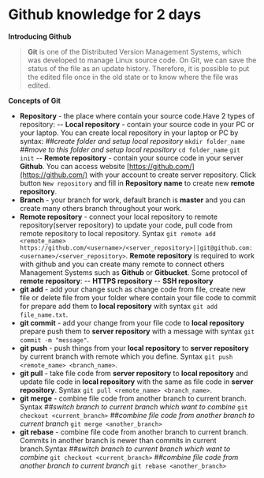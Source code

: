 # Github knowledge for 2 days

**Introducing Github**
> **Git** is one of the Distributed Version Management Systems, which was developed to manage Linux source code. On Git, we can save the status of the file as an update history. Therefore, it is possible to put the edited file once in the old state or to know where the file was edited.

**Concepts of Git**
- **Repository** - the place where contain your source code.Have 2 types of repository:
-- **Local repository** - contain your source code in your PC or your laptop. You can create local repository in your laptop or PC by syntax:
*##create folder and setup local repository*
`mkdir folder_name`
*##move to this folder and setup local repository*
`cd folder_name`
`git init`
-- **Remote repository** - contain your source code in your server **Github**. You can access website [https://github.com/](https://github.com/) with your account to create server repository.
Click button `New repository` and fill in **Repository name** to  create new **remote repository**.
- **Branch** - your branch for work, default branch is **master** and you can create many others branch throughout your work.
- **Remote repository** - connect your local repository to remote repository(server repository) to update your code, pull code from remote repository to local repository. Syntax `git remote add <remote_name> https://github.com/<username>/<server_repository>||git@github.com:<username>/<server_repository>`. **Remote repository** is required to work with github and you can create many remote to connect others Management Systems such as **Github** or **Gitbucket**. Some protocol of **remote repository**:
-- **HTTPS repository**
-- **SSH repository** 
- **git add** - add your change such as change code from file, create new file or delete file from your folder where contain your file code to commit for prepare add them to **local repository** with syntax `git add file_name.txt`.
- **git commit** - add your change from your file code to **local repository** prepare push them to **server repository** with a message with syntax `git commit -m "message"`.
- **git push** - push things from your **local repository** to **server repository** by current branch with remote which you define. Syntax `git push <remote_name> <branch_name>`.
- **git pull** - take file code from **server repository** to **local repository** and update file code in **local repository** with the same as file code in **server repository**. Syntax `git pull <remote_name> <branch_name>`.
- **git merge** - combine file code from another branch to current branch. Syntax
*##switch branch to current branch which want to combine*
`git checkout <current_branch>`
*##combine file code from another branch to current branch*
`git merge <another_branch>`
- **git rebase** - combine file code from another branch to current branch. Commits in another branch is newer than commits in current branch.Syntax
*##switch branch to current branch which want to combine*
`git checkout <current_branch>`
*##combine file code from another branch to current branch*
`git rebase <another_branch>`
